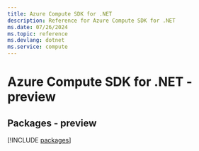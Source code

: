```yaml
---
title: Azure Compute SDK for .NET
description: Reference for Azure Compute SDK for .NET
ms.date: 07/26/2024
ms.topic: reference
ms.devlang: dotnet
ms.service: compute
---
```

# Azure Compute SDK for .NET - preview
## Packages - preview
[!INCLUDE [packages](compute-index.md)]